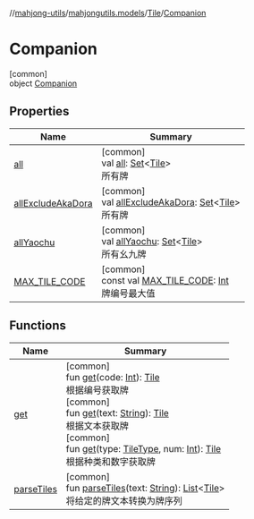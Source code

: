 //[mahjong-utils](../../../../index.md)/[mahjongutils.models](../../index.md)/[Tile](../index.md)/[Companion](index.md)

# Companion

[common]\
object [Companion](index.md)

## Properties

| Name | Summary |
|---|---|
| [all](all.md) | [common]<br>val [all](all.md): [Set](https://kotlinlang.org/api/latest/jvm/stdlib/kotlin.collections/-set/index.html)&lt;[Tile](../index.md)&gt;<br>所有牌 |
| [allExcludeAkaDora](all-exclude-aka-dora.md) | [common]<br>val [allExcludeAkaDora](all-exclude-aka-dora.md): [Set](https://kotlinlang.org/api/latest/jvm/stdlib/kotlin.collections/-set/index.html)&lt;[Tile](../index.md)&gt;<br>所有牌 |
| [allYaochu](all-yaochu.md) | [common]<br>val [allYaochu](all-yaochu.md): [Set](https://kotlinlang.org/api/latest/jvm/stdlib/kotlin.collections/-set/index.html)&lt;[Tile](../index.md)&gt;<br>所有幺九牌 |
| [MAX_TILE_CODE](-m-a-x_-t-i-l-e_-c-o-d-e.md) | [common]<br>const val [MAX_TILE_CODE](-m-a-x_-t-i-l-e_-c-o-d-e.md): [Int](https://kotlinlang.org/api/latest/jvm/stdlib/kotlin/-int/index.html)<br>牌编号最大值 |

## Functions

| Name | Summary |
|---|---|
| [get](get.md) | [common]<br>fun [get](get.md)(code: [Int](https://kotlinlang.org/api/latest/jvm/stdlib/kotlin/-int/index.html)): [Tile](../index.md)<br>根据编号获取牌<br>[common]<br>fun [get](get.md)(text: [String](https://kotlinlang.org/api/latest/jvm/stdlib/kotlin/-string/index.html)): [Tile](../index.md)<br>根据文本获取牌<br>[common]<br>fun [get](get.md)(type: [TileType](../../-tile-type/index.md), num: [Int](https://kotlinlang.org/api/latest/jvm/stdlib/kotlin/-int/index.html)): [Tile](../index.md)<br>根据种类和数字获取牌 |
| [parseTiles](parse-tiles.md) | [common]<br>fun [parseTiles](parse-tiles.md)(text: [String](https://kotlinlang.org/api/latest/jvm/stdlib/kotlin/-string/index.html)): [List](https://kotlinlang.org/api/latest/jvm/stdlib/kotlin.collections/-list/index.html)&lt;[Tile](../index.md)&gt;<br>将给定的牌文本转换为牌序列 |
